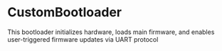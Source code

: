 # CustomBootloader
This bootloader initializes hardware, loads main firmware, and enables user-triggered firmware updates via UART protocol
